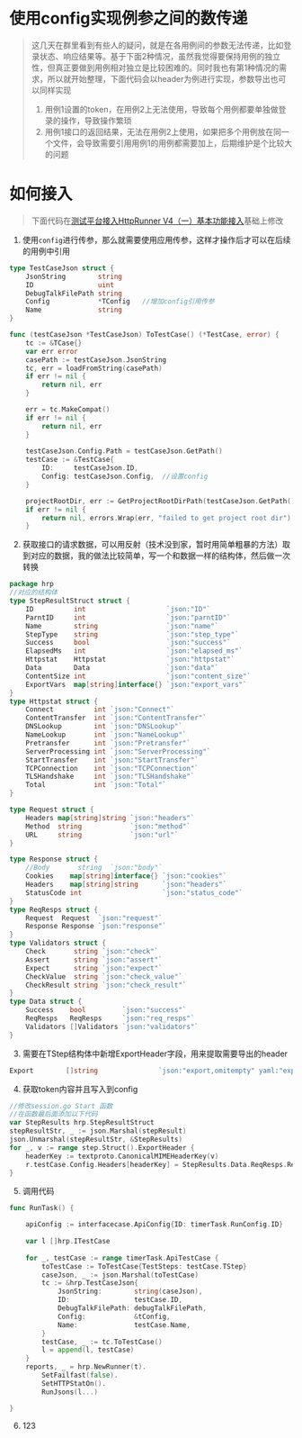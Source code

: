 # 使用config实现例参之间的数传递

> 这几天在群里看到有些人的疑问，就是在各用例间的参数无法传递，比如登录状态、响应结果等。基于下面2种情况，虽然我觉得要保持用例的独立性，但真正要做到用例相对独立是比较困难的。同时我也有第1种情况的需求，所以就开始整理，下面代码会以header为例进行实现，参数导出也可以同样实现
> 1. 用例1设置的token，在用例2上无法使用，导致每个用例都要单独做登录的操作，导致操作繁琐
> 2. 用例1接口的返回结果，无法在用例2上使用，如果把多个用例放在同一个文件，会导致需要引用用例1的用例都需要加上，后期维护是个比较大的问题

# 如何接入

> 下面代码在[测试平台接入HttpRunner V4（一）基本功能接入](https://www.yuque.com/docs/share/bb392180-8ea9-46a0-a27b-bb4fbec3450e?#)基础上修改

1. 使用`config`进行传参，那么就需要使用应用传参，这样才操作后才可以在后续的用例中引用
```go
type TestCaseJson struct {
	JsonString        string
	ID                uint
	DebugTalkFilePath string
	Config            *TConfig   //增加config引用传参
	Name              string
}
```
```go
func (testCaseJson *TestCaseJson) ToTestCase() (*TestCase, error) {
	tc := &TCase{}
	var err error
	casePath := testCaseJson.JsonString
	tc, err = loadFromString(casePath)
	if err != nil {
		return nil, err
	}

	err = tc.MakeCompat()
	if err != nil {
		return nil, err
	}
	
	testCaseJson.Config.Path = testCaseJson.GetPath()
	testCase := &TestCase{
		ID:     testCaseJson.ID,
		Config: testCaseJson.Config,  //设置config
	}

	projectRootDir, err := GetProjectRootDirPath(testCaseJson.GetPath())
	if err != nil {
		return nil, errors.Wrap(err, "failed to get project root dir")
	}

```
2. 获取接口的请求数据，可以用反射（技术没到家，暂时用简单粗暴的方法）取到对应的数据，我的做法比较简单，写一个和数据一样的结构体，然后做一次转换
```go
package hrp
//对应的结构体
type StepResultStruct struct {
	ID          int                    `json:"ID"`
	ParntID     int                    `json:"parntID"`
	Name        string                 `json:"name"`
	StepType    string                 `json:"step_type"`
	Success     bool                   `json:"success"`
	ElapsedMs   int                    `json:"elapsed_ms"`
	Httpstat    Httpstat               `json:"httpstat"`
	Data        Data                   `json:"data"`
	ContentSize int                    `json:"content_size"`
	ExportVars  map[string]interface{} `json:"export_vars"`
}
type Httpstat struct {
	Connect          int `json:"Connect"`
	ContentTransfer  int `json:"ContentTransfer"`
	DNSLookup        int `json:"DNSLookup"`
	NameLookup       int `json:"NameLookup"`
	Pretransfer      int `json:"Pretransfer"`
	ServerProcessing int `json:"ServerProcessing"`
	StartTransfer    int `json:"StartTransfer"`
	TCPConnection    int `json:"TCPConnection"`
	TLSHandshake     int `json:"TLSHandshake"`
	Total            int `json:"Total"`
}

type Request struct {
	Headers map[string]string `json:"headers"`
	Method  string            `json:"method"`
	URL     string            `json:"url"`
}

type Response struct {
	//Body       string  `json:"body"`
	Cookies    map[string]interface{} `json:"cookies"`
	Headers    map[string]string      `json:"headers"`
	StatusCode int                    `json:"status_code"`
}
type ReqResps struct {
	Request  Request  `json:"request"`
	Response Response `json:"response"`
}
type Validators struct {
	Check       string `json:"check"`
	Assert      string `json:"assert"`
	Expect      string `json:"expect"`
	CheckValue  string `json:"check_value"`
	CheckResult string `json:"check_result"`
}
type Data struct {
	Success    bool         `json:"success"`
	ReqResps   ReqResps     `json:"req_resps"`
	Validators []Validators `json:"validators"`
}

```
3. 需要在TStep结构体中新增ExportHeader字段，用来提取需要导出的header
```go
Export        []string               `json:"export,omitempty" yaml:"export,omitempty"`
```
4. 获取token内容并且写入到config
```go
//修改session.go Start 函数
//在函数最后面添加以下代码
var StepResults hrp.StepResultStruct
stepResultStr, _ := json.Marshal(stepResult)
json.Unmarshal(stepResultStr, &StepResults)
for _, v := range step.Struct().ExportHeader {
    headerKey := textproto.CanonicalMIMEHeaderKey(v)
    r.testCase.Config.Headers[headerKey] = StepResults.Data.ReqResps.Request.Headers[headerKey]
}
```
5. 调用代码
```go
func RunTask() {

	apiConfig := interfacecase.ApiConfig{ID: timerTask.RunConfig.ID}
	
	var l []hrp.ITestCase
	
	for _, testCase := range timerTask.ApiTestCase {
		toTestCase := ToTestCase{TestSteps: testCase.TStep}
		caseJson, _ := json.Marshal(toTestCase)
		tc := &hrp.TestCaseJson{
			JsonString:        string(caseJson),
			ID:                testCase.ID,
			DebugTalkFilePath: debugTalkFilePath,
			Config:            &tConfig,
			Name:              testCase.Name,
		}
		testCase, _ := tc.ToTestCase()
		l = append(l, testCase)
	}
	reports, _ = hrp.NewRunner(t).
		SetFailfast(false).
		SetHTTPStatOn().
		RunJsons(l...)

}
```
6. 123
